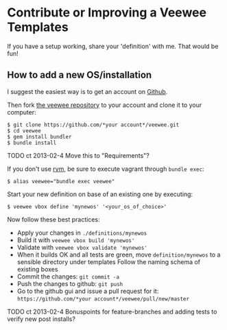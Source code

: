 # Contribute or Improving a Veewee Templates

If you have a setup working, share your 'definition' with me. That would be fun!

## How to add a new OS/installation

I suggest the easiest way is to get an account on [Github](https://github.com).

Then fork [the veewee repository](https://github.com/jedi4ever/veewee) to your account and clone it to your computer:

    $ git clone https://github.com/*your account*/veewee.git
    $ cd veewee
    $ gem install bundler
    $ bundle install

TODO ct 2013-02-4 Move this to "Requirements"?

If you don't use [rvm](https://rvm.io/), be sure to execute vagrant through `bundle exec`:

    $ alias veewee="bundle exec veewee"

Start your new definition on base of an existing one by executing:

    $ veewee vbox define 'mynewos' '<your_os_of_choice>'

Now follow these best practices:

- Apply your changes in `./definitions/mynewos`
- Build it with `veewee vbox build 'mynewos'`
- Validate with `veewee vbox validate 'mynewos'`
- When it builds OK and all tests are green, move `definition/mynewos` to a sensible directory under templates
  Follow the naming schema of existing boxes
- Commit the changes: `git commit -a`
- Push the changes to github: `git push`
- Go to the github gui and issue a pull request for it: `https://github.com/*your account*/veewee/pull/new/master`

TODO ct 2013-02-4 Bonuspoints for feature-branches and adding tests to verify new post installs?